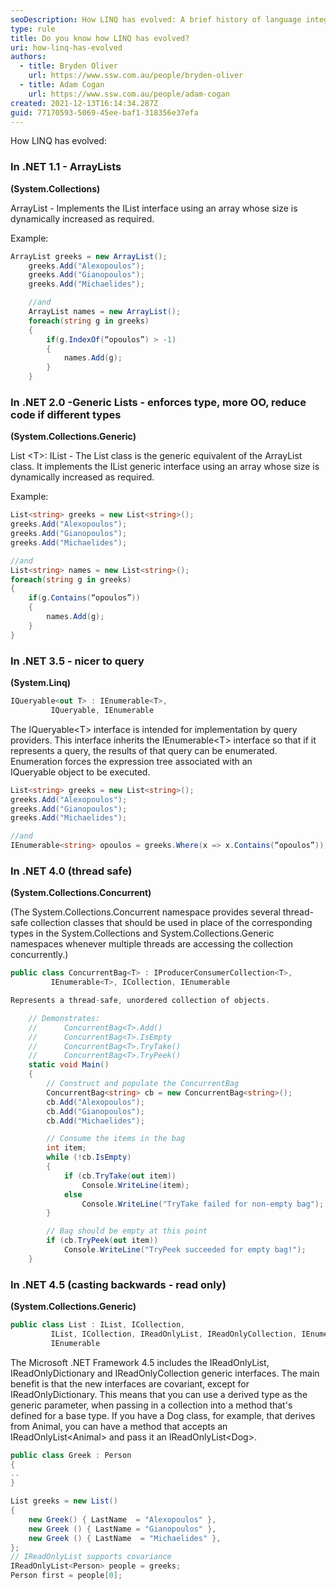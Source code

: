 ```yaml
---
seoDescription: How LINQ has evolved: A brief history of language integrated query in .NET from ArrayLists to IQueryable<T>.
type: rule
title: Do you know how LINQ has evolved?
uri: how-linq-has-evolved
authors:
  - title: Bryden Oliver
    url: https://www.ssw.com.au/people/bryden-oliver
  - title: Adam Cogan
    url: https://www.ssw.com.au/people/adam-cogan
created: 2021-12-13T16:14:34.287Z
guid: 77170593-5069-45ee-baf1-318356e37efa
---
```


How LINQ has evolved:

<!--endintro-->

### In .NET 1.1 - ArrayLists

**(System.Collections)**

ArrayList - Implements the IList interface using an array whose size is dynamically increased as required.

Example:

```cs
ArrayList greeks = new ArrayList();
    greeks.Add("Alexopoulos");
    greeks.Add("Gianopoulos");
    greeks.Add("Michaelides");

    //and
    ArrayList names = new ArrayList();
    foreach(string g in greeks)
    {
        if(g.IndexOf(“opoulos”) > -1)
        {
            names.Add(g);
        }
    }
```

### In .NET 2.0 -Generic Lists - enforces type, more OO, reduce code if different types

**(System.Collections.Generic)**

List \<T\>: IList - The List class is the generic equivalent of the ArrayList class. It implements the IList generic interface using an array whose size is dynamically increased as required.

Example:

```cs
List<string> greeks = new List<string>();
greeks.Add("Alexopoulos");
greeks.Add("Gianopoulos");
greeks.Add("Michaelides");

//and
List<string> names = new List<string>();
foreach(string g in greeks)
{
    if(g.Contains(“opoulos”))
    {
        names.Add(g);
    }
}
```

### In .NET 3.5 - nicer to query

**(System.Linq)**

```cs
IQueryable<out T> : IEnumerable<T>,
         IQueryable, IEnumerable
```

The IQueryable\<T\> interface is intended for implementation by query providers. This interface inherits the IEnumerable\<T\> interface so that if it represents a query, the results of that query can be enumerated. Enumeration forces the expression tree associated with an IQueryable object to be executed.

```cs
List<string> greeks = new List<string>();
greeks.Add("Alexopoulos");
greeks.Add("Gianopoulos");
greeks.Add("Michaelides");

//and
IEnumerable<string> opoulos = greeks.Where(x => x.Contains(“opoulos”));
```

### In .NET 4.0 (thread safe)

**(System.Collections.Concurrent)**

(The System.Collections.Concurrent namespace provides several thread-safe collection classes that should be used in place of the corresponding types in the System.Collections and System.Collections.Generic namespaces whenever multiple threads are accessing the collection concurrently.)

```cs
public class ConcurrentBag<T> : IProducerConsumerCollection<T>,
         IEnumerable<T>, ICollection, IEnumerable

Represents a thread-safe, unordered collection of objects.

    // Demonstrates:
    //      ConcurrentBag<T>.Add()
    //      ConcurrentBag<T>.IsEmpty
    //      ConcurrentBag<T>.TryTake()
    //      ConcurrentBag<T>.TryPeek()
    static void Main()
    {
        // Construct and populate the ConcurrentBag
        ConcurrentBag<string> cb = new ConcurrentBag<string>();
        cb.Add("Alexopoulos");
        cb.Add("Gianopoulos");
        cb.Add("Michaelides");

        // Consume the items in the bag
        int item;
        while (!cb.IsEmpty)
        {
            if (cb.TryTake(out item))
                Console.WriteLine(item);
            else
                Console.WriteLine("TryTake failed for non-empty bag");
        }

        // Bag should be empty at this point
        if (cb.TryPeek(out item))
            Console.WriteLine("TryPeek succeeded for empty bag!");
    }
```

### In .NET 4.5 (casting backwards - read only)

**(System.Collections.Generic)**

```cs
public class List : IList, ICollection,
         IList, ICollection, IReadOnlyList, IReadOnlyCollection, IEnumerable,
         IEnumerable
```

The Microsoft .NET Framework 4.5 includes the IReadOnlyList, IReadOnlyDictionary and IReadOnlyCollection generic interfaces. The main benefit is that the new interfaces are covariant, except for IReadOnlyDictionary. This means that you can use a derived type as the generic parameter, when passing in a collection into a method that's defined for a base type. If you have a Dog class, for example, that derives from Animal, you can have a method that accepts an IReadOnlyList\<Animal\> and pass it an IReadOnlyList\<Dog\>.

```cs
public class Greek : Person
{
..
}

List greeks = new List()
{
    new Greek() { LastName  = "Alexopoulos" },
    new Greek () { LastName = "Gianopoulos" },
    new Greek () { LastName  = "Michaelides" },
};
// IReadOnlyList supports covariance
IReadOnlyList<Person> people = greeks;
Person first = people[0];
```
